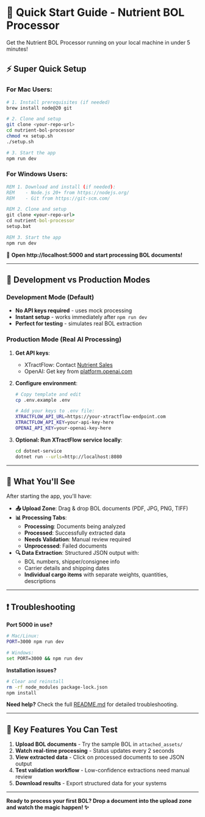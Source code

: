 # 🚀 Quick Start Guide - Nutrient BOL Processor

Get the Nutrient BOL Processor running on your local machine in under 5 minutes!

## ⚡ Super Quick Setup

### For Mac Users:
```bash
# 1. Install prerequisites (if needed)
brew install node@20 git

# 2. Clone and setup
git clone <your-repo-url>
cd nutrient-bol-processor
chmod +x setup.sh
./setup.sh

# 3. Start the app
npm run dev
```

### For Windows Users:
```cmd
REM 1. Download and install (if needed):
REM    - Node.js 20+ from https://nodejs.org/
REM    - Git from https://git-scm.com/

REM 2. Clone and setup
git clone <your-repo-url>
cd nutrient-bol-processor
setup.bat

REM 3. Start the app
npm run dev
```

🎉 **Open http://localhost:5000 and start processing BOL documents!**

---

## 🔧 Development vs Production Modes

### Development Mode (Default)
- **No API keys required** - uses mock processing
- **Instant setup** - works immediately after `npm run dev`
- **Perfect for testing** - simulates real BOL extraction

### Production Mode (Real AI Processing)
1. **Get API keys**:
   - XTractFlow: Contact [Nutrient Sales](https://www.nutrient.io/contact-sales/)
   - OpenAI: Get key from [platform.openai.com](https://platform.openai.com/account/api-keys)

2. **Configure environment**:
   ```bash
   # Copy template and edit
   cp .env.example .env
   
   # Add your keys to .env file:
   XTRACTFLOW_API_URL=https://your-xtractflow-endpoint.com
   XTRACTFLOW_API_KEY=your-api-key-here
   OPENAI_API_KEY=your-openai-key-here
   ```

3. **Optional: Run XTractFlow service locally**:
   ```bash
   cd dotnet-service
   dotnet run --urls=http://localhost:8080
   ```

---

## 📁 What You'll See

After starting the app, you'll have:

- **📤 Upload Zone**: Drag & drop BOL documents (PDF, JPG, PNG, TIFF)
- **📊 Processing Tabs**:
  - **Processing**: Documents being analyzed
  - **Processed**: Successfully extracted data
  - **Needs Validation**: Manual review required
  - **Unprocessed**: Failed documents
- **🔍 Data Extraction**: Structured JSON output with:
  - BOL numbers, shipper/consignee info
  - Carrier details and shipping dates
  - **Individual cargo items** with separate weights, quantities, descriptions

---

## ❗ Troubleshooting

**Port 5000 in use?**
```bash
# Mac/Linux:
PORT=3000 npm run dev

# Windows:
set PORT=3000 && npm run dev
```

**Installation issues?**
```bash
# Clear and reinstall
rm -rf node_modules package-lock.json
npm install
```

**Need help?** Check the full [README.md](README.md) for detailed troubleshooting.

---

## 🎯 Key Features You Can Test

1. **Upload BOL documents** - Try the sample BOL in `attached_assets/`
2. **Watch real-time processing** - Status updates every 2 seconds
3. **View extracted data** - Click on processed documents to see JSON output
4. **Test validation workflow** - Low-confidence extractions need manual review
5. **Download results** - Export structured data for your systems

---

**Ready to process your first BOL? Drop a document into the upload zone and watch the magic happen! ✨**